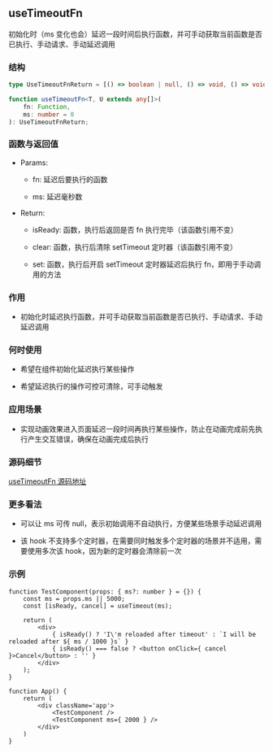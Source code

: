 ## useTimeoutFn

初始化时（ms 变化也会）延迟一段时间后执行函数，并可手动获取当前函数是否已执行、手动请求、手动延迟调用

### 结构

```ts
type UseTimeoutFnReturn = [() => boolean | null, () => void, () => void];

function useTimeoutFn<T, U extends any[]>(
    fn: Function,
    ms: number = 0
): UseTimeoutFnReturn;
```

### 函数与返回值

- Params:

    - fn: 延迟后要执行的函数

    - ms: 延迟毫秒数

- Return:

    - isReady: 函数，执行后返回是否 fn 执行完毕（该函数引用不变）

    - clear: 函数，执行后清除 setTimeout 定时器（该函数引用不变）

    - set: 函数，执行后开启 setTimeout 定时器延迟后执行 fn，即用于手动调用的方法

### 作用

- 初始化时延迟执行函数，并可手动获取当前函数是否已执行、手动请求、手动延迟调用

### 何时使用

- 希望在组件初始化延迟执行某些操作

- 希望延迟执行的操作可控可清除，可手动触发

### 应用场景

- 实现动画效果进入页面延迟一段时间再执行某些操作，防止在动画完成前先执行产生交互错误，确保在动画完成后执行

### 源码细节

[useTimeoutFn 源码地址](https://github.com/streamich/react-use/blob/master/src/useTimeoutFn.ts)

### 更多看法

- 可以让 ms 可传 null，表示初始调用不自动执行，方便某些场景手动延迟调用

- 该 hook 不支持多个定时器，在需要同时触发多个定时器的场景并不适用，需要使用多次该 hook，因为新的定时器会清除前一次

### 示例

```tsx
function TestComponent(props: { ms?: number } = {}) {
    const ms = props.ms || 5000;
    const [isReady, cancel] = useTimeout(ms);
  
    return (
        <div>
            { isReady() ? 'I\'m reloaded after timeout' : `I will be reloaded after ${ ms / 1000 }s` }
            { isReady() === false ? <button onClick={ cancel }>Cancel</button> : '' }
        </div>
    );
}

function App() {
    return (
        <div className='app'>
            <TestComponent />
            <TestComponent ms={ 2000 } />
        </div>
    )
}
```
